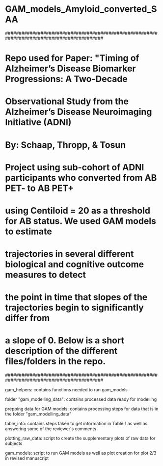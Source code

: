 # GAM_models_Amyloid_converted_SAA
############################################################################################
# Repo used for Paper: "Timing of Alzheimer’s Disease Biomarker Progressions: A Two-Decade 
# Observational Study from the Alzheimer’s Disease Neuroimaging Initiative (ADNI)
# By: Schaap, Thropp, & Tosun
#
# Project using sub-cohort of ADNI participants who converted from AB PET- to AB PET+
# using Centiloid = 20 as a threshold for AB status. We used GAM models to estimate 
# trajectories in several different biological and cognitive outcome measures to detect
# the point in time that slopes of the trajectories begin to significantly differ from
# a slope of 0. Below is a short description of the different files/folders in the repo.
############################################################################################

gam_helpers: contains functions needed to run gam_models

folder "gam_modelling_data": contains processed data ready for modelling

prepping data for GAM models: contains processing steps for data that is in the folder "gam_modelling_data"

table_info: contains steps taken to get information in Table 1 as well as answering some of the reviewer's comments

plotting_raw_data: script to create the supplementary plots of raw data for subjects

gam_models: script to run GAM models as well as plot creation for plot 2/3 in revised manuscript
